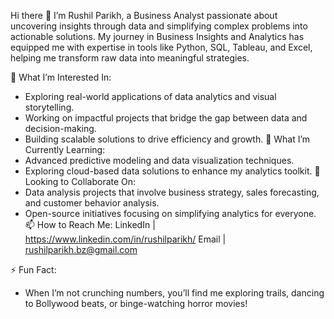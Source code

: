 Hi there 👋
I’m Rushil Parikh, a Business Analyst passionate about uncovering insights through data and simplifying complex problems into actionable solutions.
My journey in Business Insights and Analytics has equipped me with expertise in tools like Python, SQL, Tableau, and Excel, helping me transform raw data into meaningful strategies.

👀 What I’m Interested In:
- Exploring real-world applications of data analytics and visual storytelling.
- Working on impactful projects that bridge the gap between data and decision-making.
- Building scalable solutions to drive efficiency and growth.
🌱 What I’m Currently Learning:
- Advanced predictive modeling and data visualization techniques.
- Exploring cloud-based data solutions to enhance my analytics toolkit.
💼 Looking to Collaborate On:
- Data analysis projects that involve business strategy, sales forecasting, and customer behavior analysis.
- Open-source initiatives focusing on simplifying analytics for everyone.
📫 How to Reach Me:
LinkedIn | https://www.linkedin.com/in/rushilparikh/
Email | rushilparikh.bz@gmail.com

⚡ Fun Fact:
- When I’m not crunching numbers, you’ll find me exploring trails, dancing to Bollywood beats, or binge-watching horror movies!
